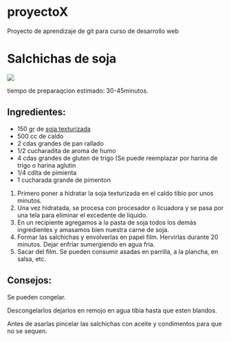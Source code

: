 proyectoX
=========

Proyecto de aprendizaje de git para curso de desarrollo web
<!DOCTYPE html>
<html lang="es">
<head>
	<meta charset="UTF-8/>
	<title> Mi primer página web</title>"
</head>
<body>
	<h1>Salchichas de soja</h1>
	<img src="salchichassoja.jpg"/>
	<p>tiempo de preparaqcion estimado: 30-45minutos.</p>
	<h2>Ingredientes: </h2>
	<ul>
		<li>150 <abbr title="gramos">gr</abbr> de <a href="http://www.gastronomiavegana.org/el-laboratorio/%C2%BFcomo-se-hace-la-soja-texturizada/">soja texturizada</a></li>
		<li>500 cc de caldo</li>
		<li>2 cdas grandes de pan rallado</li>
		<li>1/2 cucharadita de aroma de humo</li>
		<li>4 cdas grandes de gluten de trigo (Se puede reemplazar por harina de trigo o harina aglutin</li>
		<li>1/4  cdita de pimienta</li>
		<li>1 cucharada grande de pimenton</li>
		</ul>
		<ol>
		<li>Primero poner a hidratar la soja texturizada en el caldo tibio por unos minutos. </li>
			<li>Una vez hidratada, se procesa con procesador o licuadora y se pasa por una tela para eliminar el excedente de liquido.</li>
			<li>En un recipiente agregamos a la pasta de soja todos los demás ingredientes y amasamos bien nuestra carne de soja.</li>
			<li>Formar las salchichas y envolverlas en papel film. Hervirlas durante 20 minutos. Dejar enfriar sumergiendo en agua fría.</li>
			<li>Sacar del film. Se pueden consumir asadas en parrilla, a la plancha, en salsa, etc.</li>
		</ol>
			<h2>Consejos:</h2>
			<p>Se pueden congelar.</p>
			<p>Descongelarlos dejarlos en remojo en agua tibia hasta que esten blandos.</p>
			<p>Antes de asarlas pincelar las salchichas con aceite y condimentos para que no se sequen.</p>
</body>
</html>
